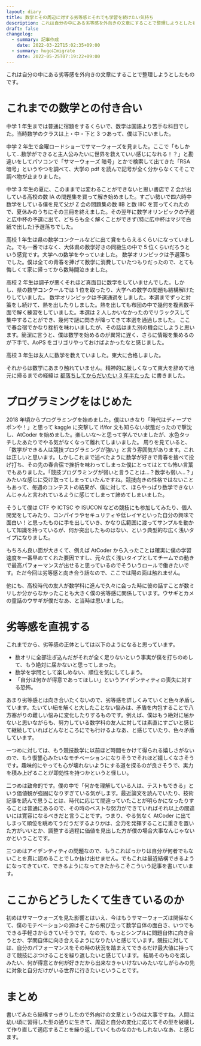 ```yaml
---
layout: diary
title: 数学とその周辺に対する劣等感とそれでも学習を続けたい気持ち
description: これは自分の中にある劣等感を外向きの文章にすることで整理しようとしたものです。
draft: false
changelog:
  - summary: 記事作成
    date: 2022-03-22T15:02:35+09:00
  - summary: hugoにmigrate
    date: 2022-05-25T07:19:22+09:00
---
```


これは自分の中にある劣等感を外向きの文章にすることで整理しようとしたものです。

# これまでの数学との付き合い

中学 1 年生までは普通に宿題をするくらいで、数学は国語より苦手な科目でした。当時数学のクラスは上・中・下と 3 つあって、僕は下にいました。

中学 2 年生で金曜ロードショーでサマーウォーズを見ました。ここで「もしかして...数学ができると主人公みたいに世界を救えていい感じになれる！？」と勘違いをしてパソコンで「サマーウォーズ 暗号」とかで検索して出てきた「RSA 暗号」というやつを調べて、大学の pdf を読んで記号が全く分からなくてそこで調べ物が止まりました。

中学 3 年生の夏に、このままでは変わることができないと思い書店で Z 会が出している高校の数 IA の問題集を買って解き始めました。すごい勢いで四六時中数学をしている僕を見て父が Z 会の問題集の数 IIB と数 IIIC を買ってくれたので、夏休みのうちにその三冊を終えました。その翌年に数学オリンピックの予選と広中杯の予選に出て、どちらも全く解くことができず(特に広中杯はマジで白紙で出した)予選落ちでした。

高校 1 年生は県の数学コンクールなどに出て賞をもらえるくらいになっていました。でも一番ではなく、大体県の数学好きの同級生の中で 5 位くらいだろうという感覚です。大学への数学をやっていました。
数学オリンピックは予選落ちでした。僕は全ての青春を捧げて数学に消費していたつもりだったので、とても悔しくて家に帰ってから数時間泣きました。

高校 2 年生は調子が悪くそれほど真面目に数学をしていませんでした。しかし、県の数学コンクールでは 1 位を取ったり、大学への数学の問題も結構解けたりしていました。
数学オリンピックは予選通過をしました。本選までずっと対策をし続けて、熱を出したりしました。熱を出しても布団の中で幾何を複素数平面で解く練習をしていました。本選は 2 人しかいなかったのでリラックスして集中することができ、幾何で謎に閃きが降ってきて本選を通過しました。
ここで春合宿でかなり挫折を味わいましたが、その話はまた別の機会にしようと思います。簡潔に言うと、僕は数学を始めるのが異常に遅く、さらに情報を集めるのが下手で、AoPS をゴリゴリやっておけばよかったなと感じました。

高校 3 年生は友人に数学を教えていました。東大に合格しました。

それからは数学にあまり触れていません。精神的に厳しくなって東大を辞めて地元に帰るまでの経緯は [都落ちしてからだいたい 3 年半たった](https://blog.uta8a.net/diary/2021-04-23-bet) に書きました。

# プログラミングをはじめた

2018 年頃からプログラミングを始めました。僕はいきなり「時代はディープでポンや！」と思って kaggle に突撃して if/for 文も知らない状態だったので撃沈し、AtCoder を始めました。楽しいな〜と思って学んでいましたが、水色タッチしたあたりでやる気がなくなって離れてしまいました。
周りを見ていると、「数学ができる人は競技プログラミングが強い」と言う雰囲気があります。これは正しいと思います。しかしこれまで述べたように数学が好きで青春を捨べて投げ打ち、その先の春合宿で挫折を味わってしまった僕にとってはとても怖い言葉でもありました。「競技プログラミングが弱いと言うことは...？数学も弱い...？」みたいな感じに受け取ってしまっていたんですね。競技向きの性格ではないこともあって、毎週のコンテストの結果が、僕に対して、ほらやっぱり数学できないんじゃんと言われているように感じてしまって諦めてしまいました。

そうして僕は CTF や ICTSC や ISUCON などの競技にも参加してみたり、個人開発をしてみたり、コンパイラやセキュリティや低レイヤといった自分の興味で面白い！と思ったものに手を出していき、かなり広範囲に渡ってサンプルを動かして知識を持っているが、何か突出したものはない、という典型的な広く浅いタイプになりました。

もちろん良い面が大きくて、例えば AtCoder から入ったことは確実に僕の学習速度を一番早めてくれた要因ですし、元々広く浅いタイプとしてチームでの動きで最高パフォーマンスが出せると思っているのでそういうロールで働きたいです。ただ今回は劣等感と向き合う話なので、ここでは陽の面は触れません。

他にも、高校時代の友人が数学科に進んで久々に会った時に彼の話すことが数ミリしか分からなかったことも大きく僕の劣等感に関係しています。ウサギとカメの童話のウサギが僕だなあ、と当時は思いました。

# 劣等感を直視する

これまでから、劣等感の正体としては以下のようになると思っています。

- 数オリに全部注ぎ込んだがそれが全く足りないという事実が僕を打ちのめして、もう絶対に届かないと思ってしまった。
- 数学を学問として楽しめない、順位を気にしてしまう。
- 「自分は何かが得意であってほしい」というアイデンティティの喪失に対する恐怖。

あまり劣等感とは向き合いたくないので、劣等感を詳しくみていくと色々矛盾しています。たいてい紐を解くと大したことない悩みは、矛盾を内包することで八方塞がりの難しい悩みに変化したりするものです。例えば、僕はもう絶対に届かないと思いながらも、努力している数学科の友人に対しては素直にすごいと感じて継続していればどんなところにでも行けるよなあ、と感じていたり、色々矛盾しています。

一つめに対しては、もう競技数学に以前ほど時間をかけて得られる嬉しさがないので、もう復讐心みたいなモチベーションになりそうでそれほど嬉しくなさそうです。趣味的にやっても心が壊れないようにする道を探るのが良さそうで、実力を積み上げることが即効性を持つかというと怪しい。

二つめは致命的です。僕の中で「何かを理解している人は、テストもできる」という価値観が強固になりすぎている気がします。最近論文を読んでいたり、技術記事を読んで思うことは、時代に応じて間違っていたことが明らかになったりすることは普通にあるので、その時のベストな努力ができていればそれ以上の間違いには寛容になるべきだと言うことです。つまり、やる気なく AtCoder に出てしまって順位を眺めてうだうだするよりかは、全力を発揮することに重きを置いた方がいいとか、調整する過程に価値を見出した方が僕の場合大事なんじゃないかということです。

三つめはアイデンティティの問題なので、もうこればっかりは自分が何者でもないことを真に認めることでしか抜け出せません。でもこれは最近結構できるようになってきていて、できるようになってきたからこそこういう記事を書いています。

# ここからどうしたくて生きているのか

初めはサマーウォーズを見た影響とはいえ、今はもうサマーウォーズは関係なくて、僕のモチベーションの源はそこから飛び立って数学自体の面白さ、いつでもできる手軽さからきていそうです。なので、もっとシンプルに問題自体に向き合うとか、学問自体に向き合えるようになりたいと感じています。競技に対しては、自分のパフォーマンスをその時の状況を踏まえてできるだけ最大値に持ってきて競技にぶつけることを繰り返したいと感じています。
結局そのものを楽しみたい、何が得意とか何が好きだから出来なきゃいけないみたいなしがらみの先に対象と自分だけがいる世界に行きたいということです。

# まとめ

書いてみたら結構すっきりしたので外向けの文章というのは大事ですね。人間は幼い頃に習得した型の通りに生きて、周辺と自分の変化に応じてその型を破壊して作り直して適応することを繰り返していくものなのかもしれないなあ、と感じます。

